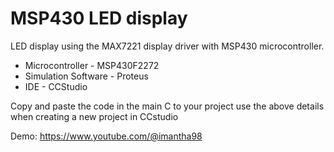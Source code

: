 # MSP430 LED display
LED display using the MAX7221 display driver with MSP430 microcontroller.
- Microcontroller - MSP430F2272
- Simulation Software - Proteus
- IDE - CCStudio

Copy and paste the code in the main C to your project use the above details when creating a new project in CCstudio 

Demo: https://www.youtube.com/@imantha98
